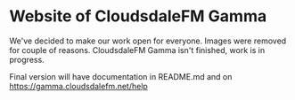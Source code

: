 # Website of CloudsdaleFM Gamma

We've decided to make our work open for everyone.
Images were removed for couple of reasons.
CloudsdaleFM Gamma isn't finished, work is in progress.

Final version will have documentation in README.md and on https://gamma.cloudsdalefm.net/help

